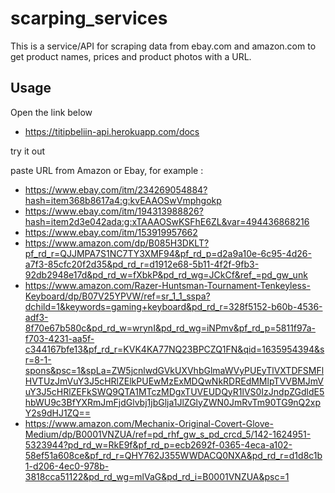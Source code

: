 # scarping_services
This is a service/API for scraping data from ebay.com and amazon.com to get product names, prices and product photos with a URL.

## Usage
Open the link below

* https://titipbeliin-api.herokuapp.com/docs

try it out

paste URL from Amazon or Ebay, for example :

* https://www.ebay.com/itm/234269054884?hash=item368b8617a4:g:kvEAAOSwVmphgokp
* https://www.ebay.com/itm/194313988826?hash=item2d3e042ada:g:xTAAAOSwKSFhE6ZL&var=494436868216
* https://www.ebay.com/itm/153919957662
* https://www.amazon.com/dp/B085H3DKLT?pf_rd_r=QJJMPA7S1NC7TY3XMF94&pf_rd_p=d2a9a10e-6c95-4d26-a7f3-85cfc20f2d35&pd_rd_r=d1912e68-5b11-4f2f-9fb3-92db2948e17d&pd_rd_w=fXbkP&pd_rd_wg=JCkCf&ref_=pd_gw_unk
* https://www.amazon.com/Razer-Huntsman-Tournament-Tenkeyless-Keyboard/dp/B07V25YPVW/ref=sr_1_1_sspa?dchild=1&keywords=gaming+keyboard&pd_rd_r=328f5152-b60b-4536-adf3-8f70e67b580c&pd_rd_w=wrynI&pd_rd_wg=iNPmv&pf_rd_p=5811f97a-f703-4231-aa5f-c344167bfe13&pf_rd_r=KVK4KA77NQ23BPCZQ1FN&qid=1635954394&sr=8-1-spons&psc=1&spLa=ZW5jcnlwdGVkUXVhbGlmaWVyPUEyTlVXTDFSMFlHVTUzJmVuY3J5cHRlZElkPUEwMzExMDQwNkRDREdMMlpTVVBMJmVuY3J5cHRlZEFkSWQ9QTA1MTczMDgxTUVEUDQyR1lVS0IzJndpZGdldE5hbWU9c3BfYXRmJmFjdGlvbj1jbGlja1JlZGlyZWN0JmRvTm90TG9nQ2xpY2s9dHJ1ZQ==
* https://www.amazon.com/Mechanix-Original-Covert-Glove-Medium/dp/B0001VNZUA/ref=pd_rhf_gw_s_pd_crcd_5/142-1624951-5323944?pd_rd_w=RkE9f&pf_rd_p=ecb2692f-0365-4eca-a102-58ef51a608ce&pf_rd_r=QHY762J355WWDACQ0NXA&pd_rd_r=d1d8c1b1-d206-4ec0-978b-3818cca51122&pd_rd_wg=mlVaG&pd_rd_i=B0001VNZUA&psc=1
